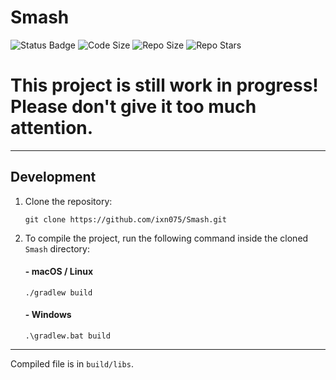 # Smash

![Status Badge](https://img.shields.io/github/actions/workflow/status/ixn075/Smash/build.yml?branch=master&style=for-the-badge)
![Code Size](https://img.shields.io/github/languages/code-size/ixn075/Smash?style=for-the-badge)
![Repo Size](https://img.shields.io/github/repo-size/ixn075/Smash?style=for-the-badge)
![Repo Stars](https://img.shields.io/github/stars/ixn075/Smash?style=for-the-badge)

# This project is still work in progress! <br>Please don't give it too much attention.</br>

<hr>

## Development

1. Clone the repository:

    ```shell
    git clone https://github.com/ixn075/Smash.git
    ```

2. To compile the project, run the following command inside the cloned `Smash` directory:

    #### - macOS / Linux
    ```shell
    ./gradlew build
    ```
    #### - Windows
    ```shell
    .\gradlew.bat build
    ```

<hr>

Compiled file is in `build/libs`.
